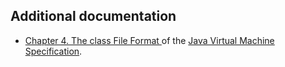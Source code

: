 ## Additional documentation

* [Chapter 4. The class File Format ](https://docs.oracle.com/javase/specs/jvms/se8/html/jvms-4.html) of the [Java Virtual Machine Specification](https://docs.oracle.com/javase/specs/jvms/se8/html/index.html).